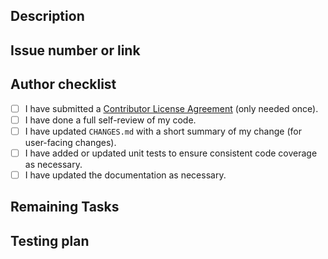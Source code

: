 <!--
Thanks for the Pull Request!

Please review the [Contributor Guide](https://cesium.com/learn/cesium-unity/ref-doc/contributing-unity.html) before opening your first Pull Request.

To ensure your Pull Request is reviewed and accepted quickly, please refer to our [Pull Request Guidelines](https://cesium.com/learn/cesium-unity/ref-doc/contributing-unity.html#opening-a-pull-request).

-->

## Description

<!-- Summarize the pull request. -- >

< !-- Provide context for the reviewer to understand the pull request. Include what changes were made and why. -->

<!-- Include screenshots if appropriate. -->

## Issue number or link

<!-- If it fixes an open issue, link to the issue here -->

<!-- Consider: If suggesting a new feature or change, discuss it in an issue first. -->

## Author checklist

- [ ] I have submitted a [Contributor License Agreement](https://github.com/CesiumGS/community/tree/main/CLAs) (only needed once).
- [ ] I have done a full self-review of my code.
- [ ] I have updated `CHANGES.md` with a short summary of my change (for user-facing changes).
- [ ] I have added or updated unit tests to ensure consistent code coverage as necessary.
- [ ] I have updated the documentation as necessary.

## Remaining Tasks

<!-- Are there any remaining tasks to do or blocking questions to answer before we can merge this? -->

<!-- If so, please convert this to a draft PR and let us know how we can help. Otherwise, you may remove this section. -->

## Testing plan

<!-- Describe in detail how you tested your changes. If this fixes a bug, list the steps to reproduce the original issue. -->

<!-- Include links to any required data or screenshots. Mention any edge cases such as user error, invalid data, etc. -->